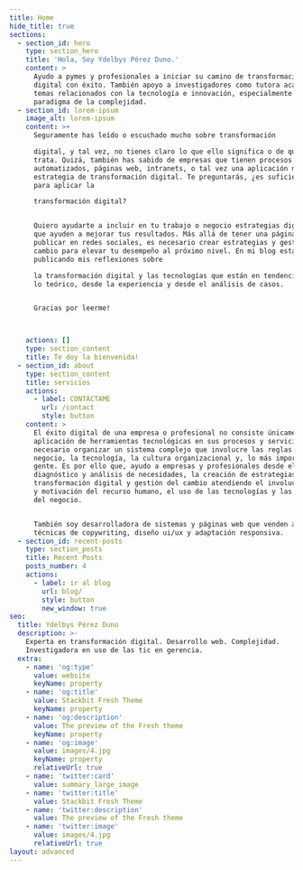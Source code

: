 ```yaml
---
title: Home
hide_title: true
sections:
  - section_id: hero
    type: section_hero
    title: 'Hola, Soy Ydelbys Pérez Duno.'
    content: >
      Ayudo a pymes y profesionales a iniciar su camino de transformación
      digital con éxito. También apoyo a investigadores como tutora académica en
      temas relacionados con la tecnología e innovación, especialmente desde el
      paradigma de la complejidad.
  - section_id: lorem-ipsum
    image_alt: lorem-ipsum
    content: >+
      Seguramente has leído o escuchado mucho sobre transformación

      digital, y tal vez, no tienes claro lo que ello significa o de qué se
      trata. Quizá, también has sabido de empresas que tienen procesos
      automatizados, páginas web, intranets, o tal vez una aplicación móvil como
      estrategia de transformación digital. Te preguntarás, ¿es suficiente esto
      para aplicar la

      transformación digital?


      Quiero ayudarte a incluir en tu trabajo o negocio estrategias digitales
      que ayuden a mejorar tus resultados. Más allá de tener una página web o
      publicar en redes sociales, es necesario crear estrategias y gestionar el
      cambio para elevar tu desempeño al próximo nivel. En mi blog estaré
      publicando mis reflexiones sobre

      la transformación digital y las tecnologías que están en tendencia, desde
      lo teórico, desde la experiencia y desde el análisis de casos. 


      Gracias por leerme!



    actions: []
    type: section_content
    title: Te doy la bienvenida!
  - section_id: about
    type: section_content
    title: servicios
    actions:
      - label: CONTÁCTAME
        url: /contact
        style: button
    content: >
      El éxito digital de una empresa o profesional no consiste únicamente en la
      aplicación de herramientas tecnológicas en sus procesos y servicios.  Es
      necesario organizar un sistema complejo que involucre las reglas de
      negocio, la tecnología, la cultura organizacional y, lo más importante, la
      gente. Es por ello que, ayudo a empresas y profesionales desde el
      diagnóstico y análisis de necesidades, la creación de estrategias de
      transformación digital y gestión del cambio atendiendo el involucramiento
      y motivación del recurso humano, el uso de las tecnologías y las reglas
      del negocio.


      También soy desarrolladora de sistemas y páginas web que venden atendiendo
      técnicas de copywriting, diseño ui/ux y adaptación responsiva.
  - section_id: recent-posts
    type: section_posts
    title: Recent Posts
    posts_number: 4
    actions:
      - label: ir al blog
        url: blog/
        style: button
        new_window: true
seo:
  title: Ydelbys Pérez Duno
  description: >-
    Experta en transformación digital. Desarrollo web. Complejidad.
    Investigadora en uso de las tic en gerencia.
  extra:
    - name: 'og:type'
      value: website
      keyName: property
    - name: 'og:title'
      value: Stackbit Fresh Theme
      keyName: property
    - name: 'og:description'
      value: The preview of the Fresh theme
      keyName: property
    - name: 'og:image'
      value: images/4.jpg
      keyName: property
      relativeUrl: true
    - name: 'twitter:card'
      value: summary_large_image
    - name: 'twitter:title'
      value: Stackbit Fresh Theme
    - name: 'twitter:description'
      value: The preview of the Fresh theme
    - name: 'twitter:image'
      value: images/4.jpg
      relativeUrl: true
layout: advanced
---
```

